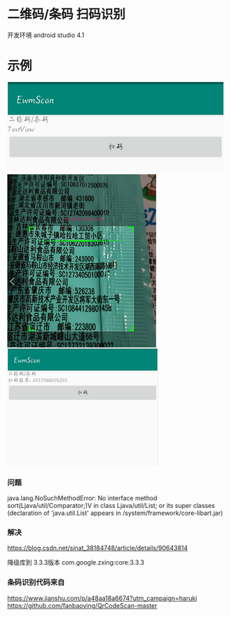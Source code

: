 
# 二维码/条码 扫码识别

开发环境 android studio 4.1 

# 示例
![Image text](./doc/1.png)
![Image text](./doc/2.png)
![Image text](./doc/3.png)




### 问题
java.lang.NoSuchMethodError: No interface method sort(Ljava/util/Comparator;)V in class Ljava/util/List; or its super classes (declaration of 'java.util.List' appears in /system/framework/core-libart.jar)

### 解决
https://blog.csdn.net/sinat_38184748/article/details/90643814

降级库到 3.3.3版本
com.google.zxing:core:3.3.3

### 条码识别代码来自

https://www.jianshu.com/p/a48aa18a6674?utm_campaign=haruki
https://github.com/fanbaoying/QrCodeScan-master